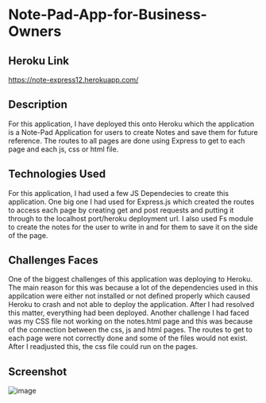 # Note-Pad-App-for-Business-Owners

## Heroku Link

https://note-express12.herokuapp.com/

## Description 

For this application, I have deployed this onto Heroku which the application is a Note-Pad Application for users to create Notes and save them for future reference. The routes to all pages are done using Express to get to each page and each js, css or html file.

## Technologies Used

For this application, I had used a few JS Dependecies to create this application. One big one I had used for Express.js which created the routes to access each page by creating get and post requests and putting it through to the localhost port/heroku deployment url. I also used Fs module to create the notes for the user to write in and for them to save it on the side of the page.

## Challenges Faces

One of the biggest challenges of this application was deploying to Heroku. The main reason for this was because a lot of the dependencies used in this appilcation were either not installed or not defined properly which caused Heroku to crash and not able to deploy the application. After I had resolved this matter, everything had been deployed. Another challenge I had faced was my CSS file not working on the notes.html page and this was because of the connection between the css, js and html pages. The routes to get to each page were not correctly done and some of the files would not exist. After I readjusted this, the css file could run on the pages.

## Screenshot

![image](https://user-images.githubusercontent.com/44465378/158036481-83a71b57-e3c0-46fc-961b-69e03a96f8a7.png)
